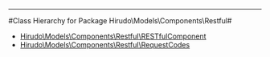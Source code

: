 - - -

#Class Hierarchy for Package Hirudo\Models\Components\Restful#<ul>
<li><a href="https://github.com/JeyDotC/Hirudo-docs/blob/master/hirudo/models/components/restful/restfulcomponent.html">Hirudo\Models\Components\Restful\RESTfulComponent</a></li>
<li><a href="https://github.com/JeyDotC/Hirudo-docs/blob/master/hirudo/models/components/restful/requestcodes.html">Hirudo\Models\Components\Restful\RequestCodes</a></li>
</ul>
